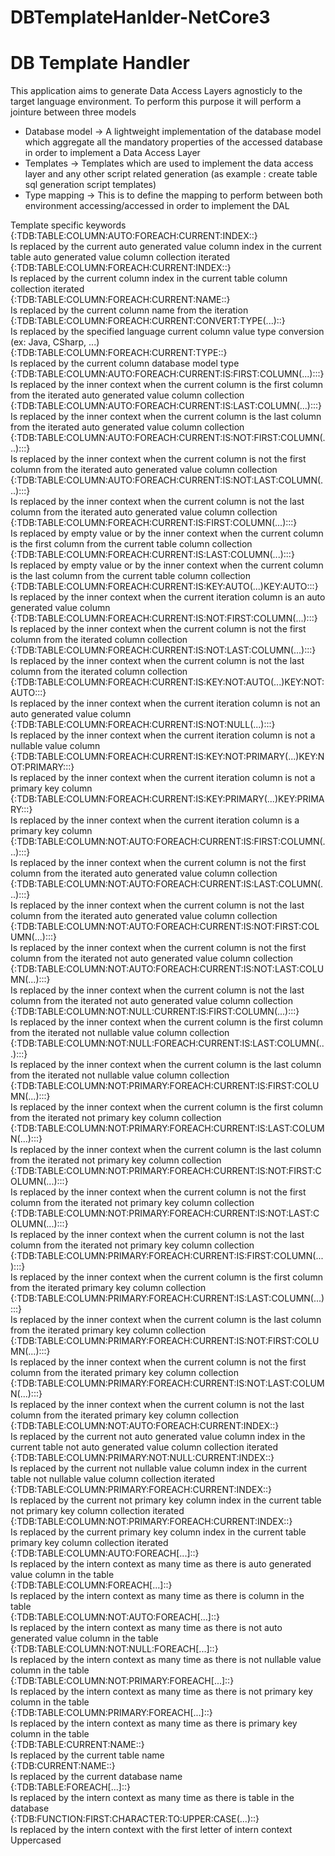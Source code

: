 # DBTemplateHanlder-NetCore3

<div class="container"><!--!-->
	<!--!--><div class="row">
		<h1>DB Template Handler</h1>
	</div>
	<!--!--><div class="row">
		This application aims to generate Data Access Layers agnosticly to the target language environment. To perform this purpose it will perform a jointure between three models
		<ul>
			<li>Database model -&gt; A lightweight implementation of the database model which aggregate all the mandatory properties of the accessed database in order to implement a Data Access Layer</li>
			<li>Templates -&gt; Templates which are used to implement the data access layer and any other script related generation (as example : create table sql generation script templates)</li>
			<li>Type mapping -&gt; This is to define the mapping to perform between both environment accessing/accessed in order to implement the DAL</li>
		</ul>
	</div>
	<!--!--><div class="row">
		Template specific keywords
	</div>
		<div class="row"><!--!-->
			<div class="col"><!--!-->
				{:TDB:TABLE:COLUMN:AUTO:FOREACH:CURRENT:INDEX::}<!--!-->
			</div><!--!-->
			<div class="col"><!--!-->
				Is replaced by the current auto generated value column index in the current table auto generated value column collection iterated<!--!-->
			</div><!--!-->
		</div><!--!-->
		<div class="row"><!--!-->
			<div class="col"><!--!-->
				{:TDB:TABLE:COLUMN:FOREACH:CURRENT:INDEX::}<!--!-->
			</div><!--!-->
			<div class="col"><!--!-->
				Is replaced by the current column index in the current table column collection iterated<!--!-->
			</div><!--!-->
		</div><!--!-->
		<div class="row"><!--!-->
			<div class="col"><!--!-->
				{:TDB:TABLE:COLUMN:FOREACH:CURRENT:NAME::}<!--!-->
			</div><!--!-->
			<div class="col"><!--!-->
				Is replaced by the current column name from the iteration<!--!-->
			</div><!--!-->
		</div><!--!-->
		<div class="row"><!--!-->
			<div class="col"><!--!-->
				{:TDB:TABLE:COLUMN:FOREACH:CURRENT:CONVERT:TYPE(...)::}<!--!-->
			</div><!--!-->
			<div class="col"><!--!-->
				Is replaced by the specified language current column value type conversion (ex: Java, CSharp, ...)<!--!-->
			</div><!--!-->
		</div><!--!-->
		<div class="row"><!--!-->
			<div class="col"><!--!-->
				{:TDB:TABLE:COLUMN:FOREACH:CURRENT:TYPE::}<!--!-->
			</div><!--!-->
			<div class="col"><!--!-->
				Is replaced by the current column database model type<!--!-->
			</div><!--!-->
		</div><!--!-->
		<div class="row"><!--!-->
			<div class="col"><!--!-->
				{:TDB:TABLE:COLUMN:AUTO:FOREACH:CURRENT:IS:FIRST:COLUMN(...):::}<!--!-->
			</div><!--!-->
			<div class="col"><!--!-->
				Is replaced by the inner context when the current column is the first column from the iterated auto generated value column collection<!--!-->
			</div><!--!-->
		</div><!--!-->
		<div class="row"><!--!-->
			<div class="col"><!--!-->
				{:TDB:TABLE:COLUMN:AUTO:FOREACH:CURRENT:IS:LAST:COLUMN(...):::}<!--!-->
			</div><!--!-->
			<div class="col"><!--!-->
				Is replaced by the inner context when the current column is the last column from the iterated auto generated value column collection<!--!-->
			</div><!--!-->
		</div><!--!-->
		<div class="row"><!--!-->
			<div class="col"><!--!-->
				{:TDB:TABLE:COLUMN:AUTO:FOREACH:CURRENT:IS:NOT:FIRST:COLUMN(...):::}<!--!-->
			</div><!--!-->
			<div class="col"><!--!-->
				Is replaced by the inner context when the current column is not the first column from the iterated auto generated value column collection<!--!-->
			</div><!--!-->
		</div><!--!-->
		<div class="row"><!--!-->
			<div class="col"><!--!-->
				{:TDB:TABLE:COLUMN:AUTO:FOREACH:CURRENT:IS:NOT:LAST:COLUMN(...):::}<!--!-->
			</div><!--!-->
			<div class="col"><!--!-->
				Is replaced by the inner context when the current column is not the last column from the iterated auto generated value column collection<!--!-->
			</div><!--!-->
		</div><!--!-->
		<div class="row"><!--!-->
			<div class="col"><!--!-->
				{:TDB:TABLE:COLUMN:FOREACH:CURRENT:IS:FIRST:COLUMN(...):::}<!--!-->
			</div><!--!-->
			<div class="col"><!--!-->
				Is replaced by empty value or by the inner context when the current column is the first column from the current table column collection<!--!-->
			</div><!--!-->
		</div><!--!-->
		<div class="row"><!--!-->
			<div class="col"><!--!-->
				{:TDB:TABLE:COLUMN:FOREACH:CURRENT:IS:LAST:COLUMN(...):::}<!--!-->
			</div><!--!-->
			<div class="col"><!--!-->
				Is replaced by empty value or by the inner context when the current column is the last column from the current table column collection<!--!-->
			</div><!--!-->
		</div><!--!-->
		<div class="row"><!--!-->
			<div class="col"><!--!-->
				{:TDB:TABLE:COLUMN:FOREACH:CURRENT:IS:KEY:AUTO(...)KEY:AUTO:::}<!--!-->
			</div><!--!-->
			<div class="col"><!--!-->
				Is replaced by the inner context when the current iteration column is an auto generated value column<!--!-->
			</div><!--!-->
		</div><!--!-->
		<div class="row"><!--!-->
			<div class="col"><!--!-->
				{:TDB:TABLE:COLUMN:FOREACH:CURRENT:IS:NOT:FIRST:COLUMN(...):::}<!--!-->
			</div><!--!-->
			<div class="col"><!--!-->
				Is replaced by the inner context when the current column is not the first column from the iterated column collection<!--!-->
			</div><!--!-->
		</div><!--!-->
		<div class="row"><!--!-->
			<div class="col"><!--!-->
				{:TDB:TABLE:COLUMN:FOREACH:CURRENT:IS:NOT:LAST:COLUMN(...):::}<!--!-->
			</div><!--!-->
			<div class="col"><!--!-->
				Is replaced by the inner context when the current column is not the last column from the iterated column collection<!--!-->
			</div><!--!-->
		</div><!--!-->
		<div class="row"><!--!-->
			<div class="col"><!--!-->
				{:TDB:TABLE:COLUMN:FOREACH:CURRENT:IS:KEY:NOT:AUTO(...)KEY:NOT:AUTO:::}<!--!-->
			</div><!--!-->
			<div class="col"><!--!-->
				Is replaced by the inner context when the current iteration column is not an auto generated value column<!--!-->
			</div><!--!-->
		</div><!--!-->
		<div class="row"><!--!-->
			<div class="col"><!--!-->
				{:TDB:TABLE:COLUMN:FOREACH:CURRENT:IS:NOT:NULL(...):::}<!--!-->
			</div><!--!-->
			<div class="col"><!--!-->
				Is replaced by the inner context when the current iteration column is not a nullable value column<!--!-->
			</div><!--!-->
		</div><!--!-->
		<div class="row"><!--!-->
			<div class="col"><!--!-->
				{:TDB:TABLE:COLUMN:FOREACH:CURRENT:IS:KEY:NOT:PRIMARY(...)KEY:NOT:PRIMARY:::}<!--!-->
			</div><!--!-->
			<div class="col"><!--!-->
				Is replaced by the inner context when the current iteration column is not a primary key column<!--!-->
			</div><!--!-->
		</div><!--!-->
		<div class="row"><!--!-->
			<div class="col"><!--!-->
				{:TDB:TABLE:COLUMN:FOREACH:CURRENT:IS:KEY:PRIMARY(...)KEY:PRIMARY:::}<!--!-->
			</div><!--!-->
			<div class="col"><!--!-->
				Is replaced by the inner context when the current iteration column is a primary key column<!--!-->
			</div><!--!-->
		</div><!--!-->
		<div class="row"><!--!-->
			<div class="col"><!--!-->
				{:TDB:TABLE:COLUMN:NOT:AUTO:FOREACH:CURRENT:IS:FIRST:COLUMN(...):::}<!--!-->
			</div><!--!-->
			<div class="col"><!--!-->
				Is replaced by the inner context when the current column is not the first column from the iterated auto generated value column collection<!--!-->
			</div><!--!-->
		</div><!--!-->
		<div class="row"><!--!-->
			<div class="col"><!--!-->
				{:TDB:TABLE:COLUMN:NOT:AUTO:FOREACH:CURRENT:IS:LAST:COLUMN(...):::}<!--!-->
			</div><!--!-->
			<div class="col"><!--!-->
				Is replaced by the inner context when the current column is not the last column from the iterated auto generated value column collection<!--!-->
			</div><!--!-->
		</div><!--!-->
		<div class="row"><!--!-->
			<div class="col"><!--!-->
				{:TDB:TABLE:COLUMN:NOT:AUTO:FOREACH:CURRENT:IS:NOT:FIRST:COLUMN(...):::}<!--!-->
			</div><!--!-->
			<div class="col"><!--!-->
				Is replaced by the inner context when the current column is not the first column from the iterated not auto generated value column collection<!--!-->
			</div><!--!-->
		</div><!--!-->
		<div class="row"><!--!-->
			<div class="col"><!--!-->
				{:TDB:TABLE:COLUMN:NOT:AUTO:FOREACH:CURRENT:IS:NOT:LAST:COLUMN(...):::}<!--!-->
			</div><!--!-->
			<div class="col"><!--!-->
				Is replaced by the inner context when the current column is not the last column from the iterated not auto generated value column collection<!--!-->
			</div><!--!-->
		</div><!--!-->
		<div class="row"><!--!-->
			<div class="col"><!--!-->
				{:TDB:TABLE:COLUMN:NOT:NULL:CURRENT:IS:FIRST:COLUMN(...):::}<!--!-->
			</div><!--!-->
			<div class="col"><!--!-->
				Is replaced by the inner context when the current column is the first column from the iterated not nullable value column collection<!--!-->
			</div><!--!-->
		</div><!--!-->
		<div class="row"><!--!-->
			<div class="col"><!--!-->
				{:TDB:TABLE:COLUMN:NOT:NULL:FOREACH:CURRENT:IS:LAST:COLUMN(...):::}<!--!-->
			</div><!--!-->
			<div class="col"><!--!-->
				Is replaced by the inner context when the current column is the last column from the iterated not nullable value column collection<!--!-->
			</div><!--!-->
		</div><!--!-->
		<div class="row"><!--!-->
			<div class="col"><!--!-->
				{:TDB:TABLE:COLUMN:NOT:PRIMARY:FOREACH:CURRENT:IS:FIRST:COLUMN(...):::}<!--!-->
			</div><!--!-->
			<div class="col"><!--!-->
				Is replaced by the inner context when the current column is the first column from the iterated not primary key column collection<!--!-->
			</div><!--!-->
		</div><!--!-->
		<div class="row"><!--!-->
			<div class="col"><!--!-->
				{:TDB:TABLE:COLUMN:NOT:PRIMARY:FOREACH:CURRENT:IS:LAST:COLUMN(...):::}<!--!-->
			</div><!--!-->
			<div class="col"><!--!-->
				Is replaced by the inner context when the current column is the last column from the iterated not primary key column collection<!--!-->
			</div><!--!-->
		</div><!--!-->
		<div class="row"><!--!-->
			<div class="col"><!--!-->
				{:TDB:TABLE:COLUMN:NOT:PRIMARY:FOREACH:CURRENT:IS:NOT:FIRST:COLUMN(...):::}<!--!-->
			</div><!--!-->
			<div class="col"><!--!-->
				Is replaced by the inner context when the current column is not the first column from the iterated not primary key column collection<!--!-->
			</div><!--!-->
		</div><!--!-->
		<div class="row"><!--!-->
			<div class="col"><!--!-->
				{:TDB:TABLE:COLUMN:NOT:PRIMARY:FOREACH:CURRENT:IS:NOT:LAST:COLUMN(...):::}<!--!-->
			</div><!--!-->
			<div class="col"><!--!-->
				Is replaced by the inner context when the current column is not the last column from the iterated not primary key column collection<!--!-->
			</div><!--!-->
		</div><!--!-->
		<div class="row"><!--!-->
			<div class="col"><!--!-->
				{:TDB:TABLE:COLUMN:PRIMARY:FOREACH:CURRENT:IS:FIRST:COLUMN(...):::}<!--!-->
			</div><!--!-->
			<div class="col"><!--!-->
				Is replaced by the inner context when the current column is the first column from the iterated primary key column collection<!--!-->
			</div><!--!-->
		</div><!--!-->
		<div class="row"><!--!-->
			<div class="col"><!--!-->
				{:TDB:TABLE:COLUMN:PRIMARY:FOREACH:CURRENT:IS:LAST:COLUMN(...):::}<!--!-->
			</div><!--!-->
			<div class="col"><!--!-->
				Is replaced by the inner context when the current column is the last column from the iterated primary key column collection<!--!-->
			</div><!--!-->
		</div><!--!-->
		<div class="row"><!--!-->
			<div class="col"><!--!-->
				{:TDB:TABLE:COLUMN:PRIMARY:FOREACH:CURRENT:IS:NOT:FIRST:COLUMN(...):::}<!--!-->
			</div><!--!-->
			<div class="col"><!--!-->
				Is replaced by the inner context when the current column is not the first column from the iterated primary key column collection<!--!-->
			</div><!--!-->
		</div><!--!-->
		<div class="row"><!--!-->
			<div class="col"><!--!-->
				{:TDB:TABLE:COLUMN:PRIMARY:FOREACH:CURRENT:IS:NOT:LAST:COLUMN(...):::}<!--!-->
			</div><!--!-->
			<div class="col"><!--!-->
				Is replaced by the inner context when the current column is not the last column from the iterated primary key column collection<!--!-->
			</div><!--!-->
		</div><!--!-->
		<div class="row"><!--!-->
			<div class="col"><!--!-->
				{:TDB:TABLE:COLUMN:NOT:AUTO:FOREACH:CURRENT:INDEX::}<!--!-->
			</div><!--!-->
			<div class="col"><!--!-->
				Is replaced by the current not auto generated value column index in the current table not auto generated value column collection iterated<!--!-->
			</div><!--!-->
		</div><!--!-->
		<div class="row"><!--!-->
			<div class="col"><!--!-->
				{:TDB:TABLE:COLUMN:PRIMARY:NOT:NULL:CURRENT:INDEX::}<!--!-->
			</div><!--!-->
			<div class="col"><!--!-->
				Is replaced by the current not nullable value column index in the current table not nullable value column collection iterated<!--!-->
			</div><!--!-->
		</div><!--!-->
		<div class="row"><!--!-->
			<div class="col"><!--!-->
				{:TDB:TABLE:COLUMN:PRIMARY:FOREACH:CURRENT:INDEX::}<!--!-->
			</div><!--!-->
			<div class="col"><!--!-->
				Is replaced by the current not primary key column index in the current table not primary key column collection iterated<!--!-->
			</div><!--!-->
		</div><!--!-->
		<div class="row"><!--!-->
			<div class="col"><!--!-->
				{:TDB:TABLE:COLUMN:NOT:PRIMARY:FOREACH:CURRENT:INDEX::}<!--!-->
			</div><!--!-->
			<div class="col"><!--!-->
				Is replaced by the current primary key column index in the current table primary key column collection iterated<!--!-->
			</div><!--!-->
		</div><!--!-->
		<div class="row"><!--!-->
			<div class="col"><!--!-->
				{:TDB:TABLE:COLUMN:AUTO:FOREACH[...]::}<!--!-->
			</div><!--!-->
			<div class="col"><!--!-->
				Is replaced by the intern context as many time as there is auto generated value column in the table<!--!-->
			</div><!--!-->
		</div><!--!-->
		<div class="row"><!--!-->
			<div class="col"><!--!-->
				{:TDB:TABLE:COLUMN:FOREACH[...]::}<!--!-->
			</div><!--!-->
			<div class="col"><!--!-->
				Is replaced by the intern context as many time as there is column in the table<!--!-->
			</div><!--!-->
		</div><!--!-->
		<div class="row"><!--!-->
			<div class="col"><!--!-->
				{:TDB:TABLE:COLUMN:NOT:AUTO:FOREACH[...]::}<!--!-->
			</div><!--!-->
			<div class="col"><!--!-->
				Is replaced by the intern context as many time as there is not auto generated value column in the table<!--!-->
			</div><!--!-->
		</div><!--!-->
		<div class="row"><!--!-->
			<div class="col"><!--!-->
				{:TDB:TABLE:COLUMN:NOT:NULL:FOREACH[...]::}<!--!-->
			</div><!--!-->
			<div class="col"><!--!-->
				Is replaced by the intern context as many time as there is not nullable value column in the table<!--!-->
			</div><!--!-->
		</div><!--!-->
		<div class="row"><!--!-->
			<div class="col"><!--!-->
				{:TDB:TABLE:COLUMN:NOT:PRIMARY:FOREACH[...]::}<!--!-->
			</div><!--!-->
			<div class="col"><!--!-->
				Is replaced by the intern context as many time as there is not primary key column in the table<!--!-->
			</div><!--!-->
		</div><!--!-->
		<div class="row"><!--!-->
			<div class="col"><!--!-->
				{:TDB:TABLE:COLUMN:PRIMARY:FOREACH[...]::}<!--!-->
			</div><!--!-->
			<div class="col"><!--!-->
				Is replaced by the intern context as many time as there is primary key column in the table<!--!-->
			</div><!--!-->
		</div><!--!-->
		<div class="row"><!--!-->
			<div class="col"><!--!-->
				{:TDB:TABLE:CURRENT:NAME::}<!--!-->
			</div><!--!-->
			<div class="col"><!--!-->
				Is replaced by the current table name<!--!-->
			</div><!--!-->
		</div><!--!-->
		<div class="row"><!--!-->
			<div class="col"><!--!-->
				{:TDB:CURRENT:NAME::}<!--!-->
			</div><!--!-->
			<div class="col"><!--!-->
				Is replaced by the current database name<!--!-->
			</div><!--!-->
		</div><!--!-->
		<div class="row"><!--!-->
			<div class="col"><!--!-->
				{:TDB:TABLE:FOREACH[...]::}<!--!-->
			</div><!--!-->
			<div class="col"><!--!-->
				Is replaced by the intern context as many time as there is table in the database<!--!-->
			</div><!--!-->
		</div><!--!-->
		<div class="row"><!--!-->
			<div class="col"><!--!-->
				{:TDB:FUNCTION:FIRST:CHARACTER:TO:UPPER:CASE(...)::}<!--!-->
			</div><!--!-->
			<div class="col"><!--!-->
				Is replaced by the intern context with the first letter of intern context Uppercased<!--!-->
			</div><!--!-->
		</div><!--!-->
</div>